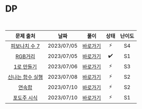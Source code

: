 # DP

<br>

|                        문제 출처                         |    날짜    |          풀이          | 상태 | 난이도 |
| :------------------------------------------------------: | :--------: | :--------------------: | :--: | :----: |
|  [피보나치 수 7](https://www.acmicpc.net/problem/15624)  | 2023/07/05 | [바로가기](./15624.js) |  ⚡  |   S4   |
|     [RGB거리](https://www.acmicpc.net/problem/1149)      | 2023/07/05 | [바로가기](./1149.js)  |  ✔️  |   S1   |
|    [1로 만들기](https://www.acmicpc.net/problem/1463)    | 2023/07/06 | [바로가기](./1463.js)  |  ⚡  |   S3   |
| [신나는 함수 실행](https://www.acmicpc.net/problem/9184) | 2023/07/08 | [바로가기](./9184.js)  |  ⚡  |   S2   |
|      [연속합](https://www.acmicpc.net/problem/1912)      | 2023/07/10 | [바로가기](./1912.js)  |  ⚡  |   S2   |
|   [포도주 시식](https://www.acmicpc.net/problem/2156)    | 2023/07/10 | [바로가기](./2156.js)  |  ⚡  |   S1   |

